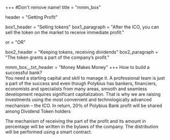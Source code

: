 +++
#Don't remove name!
title = "mmm_box"

header = "Getting Profit"

box1_header = "Selling tokens"
box1_paragraph = "After the ICO, you can sell the token on the market to receive immediate profit."

or = "OR"

box2_header = "Keeping tokens, receiving dividends"
box2_paragraph = "The token grants a part of the company’s profit."

mmm_box__txt_header = "Money Makes Money"
+++
How to build a successful bank? <br> You need a starting capital and
skill to manage it. A professional team is just a part of the success
and even though Polybius has bankers, financiers, economists and
specialists from many areas, smooth and seamless development requires
significant capitalization. That is why we are raising investments using
the most convenient and technologically advanced mechanism – the ICO.
In return, 20％ of Polybius Bank profit will be shared among Dividend
Token holders

The mechanism of receiving the part of the profit and its amount in
percentage will be written in the bylaws of the company. The
distribution will be performed using a smart contract.
